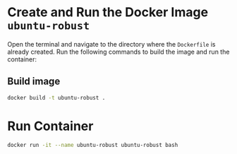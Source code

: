 # Create and Run the Docker Image `ubuntu-robust`

Open the terminal and navigate to the directory where the `Dockerfile` is already created. Run the following commands to build the image and run the container:

## Build image
```bash
docker build -t ubuntu-robust .
```

# Run Container
```bash
docker run -it --name ubuntu-robust ubuntu-robust bash
```
